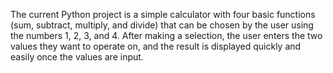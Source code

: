 The current Python project is a simple calculator with four basic functions (sum, subtract, multiply, and divide) that can be chosen by the user using the numbers 1, 2, 3, and 4. After making a selection, the user enters the two values they want to operate on, and the result is displayed quickly and easily once the values are input.
